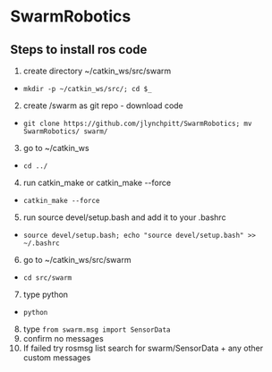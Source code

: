 # SwarmRobotics

## Steps to install ros code
1. create directory ~/catkin_ws/src/swarm
  * `mkdir -p ~/catkin_ws/src/; cd $_`
2. create /swarm as git repo - download code
  * `git clone https://github.com/jlynchpitt/SwarmRobotics; mv SwarmRobotics/ swarm/`
3. go to ~/catkin_ws
  * `cd ../`
4. run catkin_make or catkin_make --force
  * `catkin_make --force`
5. run source devel/setup.bash and add it to your .bashrc
  * `source devel/setup.bash; echo "source devel/setup.bash" >> ~/.bashrc`
6. go to ~/catkin_ws/src/swarm
  * `cd src/swarm`
7. type python
  * `python`
8. type `from swarm.msg import SensorData`
9. confirm no messages
10. If failed try rosmsg list
  search for swarm/SensorData + any other custom messages

